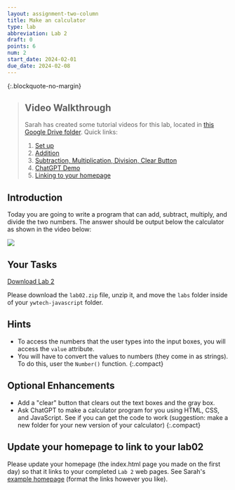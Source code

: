 ```yaml
---
layout: assignment-two-column
title: Make an calculator
type: lab
abbreviation: Lab 2
draft: 0
points: 6
num: 2
start_date: 2024-02-01
due_date: 2024-02-08
---
```


<style>
    .caption {
        font-weight: 700;
        margin: 0 0 20px 0;
        text-align: left;
    }

    .medium.frame {
        margin-bottom: 0;
    }

</style>


{:.blockquote-no-margin}
> ## Video Walkthrough
> Sarah has created some tutorial videos for this lab, located in <a href="https://drive.google.com/drive/folders/1CIP8Z983INutQmLRY6IotoHVX-7CzMlQ?usp=drive_link" target="_blank">this Google Drive folder</a>. Quick links:
>
> 1. <a href="https://drive.google.com/file/d/1c3IoYYrJNZcWAVoGkf2z555c8OKLsHld/view?usp=drive_link" target="_blank">Set up</a>
> 1. <a href="https://drive.google.com/file/d/1H4L_nQe8sFjQlqwbufe1Ufpu4pyo8zO0/view?usp=drive_link" target="_blank">Addition</a>
> 1. <a href="https://drive.google.com/file/d/12nDDzwz4GG2I1eF-VBEyMb1iamhr1xbw/view?usp=drive_link" target="_blank">Subtraction, Multiplication, Division, Clear Button</a>
> 1. <a href="https://drive.google.com/file/d/1JWjKk6i4Gv0iqokf-7CHa8idi8YzAASa/view?usp=drive_link" target="_blank">ChatGPT Demo</a>
> 1. <a href="https://drive.google.com/file/d/1pe_BLhKDIvHgjjyK7VnivkjOjcHoX6-Z/view?usp=drive_link" target="_blank">Linking to your homepage</a>



## Introduction 
Today you are going to write a program that can add, subtract, multiply, and divide the two numbers. The answer should be output below the calculator as shown in the video below:

<img class="medium frame" src="/spring2024/assets/images/labs/lab02/calculator.gif" />


## Your Tasks

<a href="/spring2024/course-files/labs/lab02.zip" class="nu-button">Download Lab 2 <i class="fas fa-download"></i></a> 

Please download the `lab02.zip` file, unzip it, and move the `labs` folder inside of your `ywtech-javascript` folder.

## Hints
* To access the numbers that the user types into the input boxes, you will access the `value` attribute.
* You will have to convert the values to numbers (they come in as strings). To do this, user the `Number()` function.
{:.compact}

## Optional Enhancements
* Add a "clear" button that clears out the text boxes and the gray box.
* Ask ChatGPT to make a calculator program for you using HTML, CSS, and JavaScript. See if you can get the code to work (suggestion: make a new folder for your new version of your calculator)
{:.compact}


## Update your homepage to link to your lab02
Please update your homepage (the index.html page you made on the first day) so that it links to your completed `Lab 2` web pages. See Sarah's <a href="https://vanwars.github.io/ywtech-javascript" target="_blank">example homepage</a> (format the links however you like).